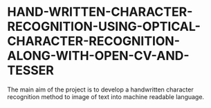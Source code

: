 # HAND-WRITTEN-CHARACTER-RECOGNITION-USING-OPTICAL-CHARACTER-RECOGNITION-ALONG-WITH-OPEN-CV-AND-TESSER
The main aim of the project is to develop a handwritten character recognition method to image of text into machine readable language.
